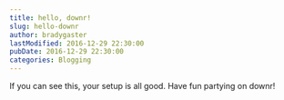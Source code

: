 ```yaml
---
title: hello, downr!
slug: hello-downr
author: bradygaster
lastModified: 2016-12-29 22:30:00
pubDate: 2016-12-29 22:30:00
categories: Blogging
---
```


If you can see this, your setup is all good. Have fun partying on downr!